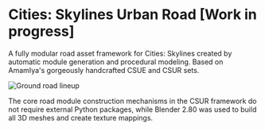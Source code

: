 # Cities: Skylines Urban Road [Work in progress]
A fully modular road asset framework for Cities: Skylines created by automatic module generation and procedural modeling. Based on AmamIya's gorgeously handcrafted CSUE and CSUR sets.

![Ground road lineup](https://github.com/victoriacity/CSUR/blob/master/render.png)

The core road module construction mechanisms in the CSUR framework do not require external Python packages, while Blender 2.80 was used to build all 3D meshes and create texture mappings.
